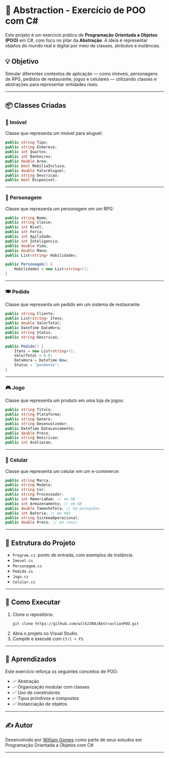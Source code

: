 # 💎 Abstraction - Exercício de POO com C#

Este projeto é um exercício prático de **Programação Orientada a Objetos (POO)** em C#, com foco no pilar da **Abstração**. A ideia é representar objetos do mundo real e digital por meio de classes, atributos e instâncias.

## 💡 Objetivo

Simular diferentes contextos de aplicação — como imóveis, personagens de RPG, pedidos de restaurante, jogos e celulares — utilizando classes e abstrações para representar entidades reais.

---

## 📦 Classes Criadas

### 🏡 Imóvel

Classe que representa um imóvel para aluguel:

```csharp
public string Tipo;
public string Endereco;
public int Quartos;
public int Banheiros;
public double Area;
public bool MobiliaInclusa;
public double ValorAluguel;
public string Descricao;
public bool Disponivel;
```

---

### 🧙 Personagem

Classe que representa um personagem em um RPG:

```csharp
public string Nome;
public string Classe;
public int Nivel;
public int Forca;
public int Agilidade;
public int Inteligencia;
public double Vida;
public double Mana;
public List<string> Habilidades;

public Personagem() {
    Habilidades = new List<string>();
}
```

---

### 🍽️ Pedido

Classe que representa um pedido em um sistema de restaurante:

```csharp
public string Cliente;
public List<string> Itens;
public double ValorTotal;
public DateTime DataHora;
public string Status;
public string Descricao;

public Pedido() {
    Itens = new List<string>();
    ValorTotal = 0.0;
    DataHora = DateTime.Now;
    Status = "pendente";
}
```

---

### 🎮 Jogo

Classe que representa um produto em uma loja de jogos:

```csharp
public string Titulo;
public string Plataforma;
public string Genero;
public string Desenvolvedor;
public DateTime DataLancamento;
public double Preco;
public string Descricao;
public int Avaliacao;
```

---

### 📱 Celular

Classe que representa um celular em um e-commerce:

```csharp
public string Marca;
public string Modelo;
public string Cor;
public string Processador;
public int MemoriaRam; // em GB
public int Armazenamento; // em GB
public double TamanhoTela; // em polegadas
public int Bateria; // em mAh
public string SistemaOperacional;
public double Preco; // em reais
```

---

## 📁 Estrutura do Projeto

- `Program.cs`: ponto de entrada, com exemplos de instância
- `Imovel.cs`
- `Personagem.cs`
- `Pedido.cs`
- `Jogo.cs`
- `Celular.cs`

---

## 🚀 Como Executar

1. Clone o repositório:
   ```bash
   git clone https://github.com/wilk2308/AbstractionPOO.git
   ```
2. Abra o projeto no Visual Studio.
3. Compile e execute com `Ctrl + F5`.

---

## 🧠 Aprendizados

Este exercício reforça os seguintes conceitos de POO:

- ✅ Abstração
- ✅ Organização modular com classes
- ✅ Uso de construtores
- ✅ Tipos primitivos e compostos
- ✅ Instanciação de objetos

---

## ✍️ Autor

Desenvolvido por [William Gomes](https://github.com/wilk2308) como parte de seus estudos em Programação Orientada a Objetos com C#.

---